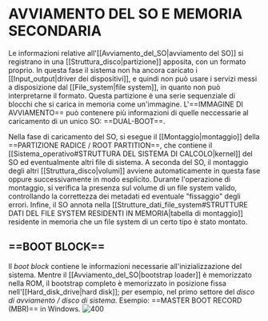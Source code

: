 # AVVIAMENTO DEL SO E MEMORIA SECONDARIA
Le informazioni relative all'[[Avviamento_del_SO|avviamento del SO]] si registrano in una [[Struttura_disco|partizione]] apposita, con un formato proprio. In questa fase il sistema non ha ancora caricato i [[Input_output|driver dei dispositivi]], e quindi non può usare i servizi messi a disposizione dal [[File_system|file system]], in quanto non può interpretarne il formato. Questa partizione è una serie sequenziale di blocchi che si carica in memoria come un'immagine. L'==IMMAGINE DI AVVIAMENTO== può contenere più informazioni di quelle neccessarie al caricamento di un unico SO: ==DUAL-BOOT==.

Nella fase di caricamento del SO, si esegue il [[Montaggio|montaggio]] della ==PARTIZIONE RADICE / ROOT PARTITION==, che contiene il [[Sistema_operativo#STRUTTURA DEL SISTEMA DI CALCOLO|kernel]] del SO ed eventualmente altri file di sistema. A seconda del SO, il montaggio degli altri [[Struttura_disco|volumi]] avviene automaticamente in questa fase oppure successivamente in modo esplicito.
Durante l'operazione di montaggio, si verifica la presenza sul volume di un file system valido, controllando la correttezza dei metadati ed eventuale "fissaggio" degli errori. Infine, il SO annota nella [[Strutture_dati_file_system#STRUTTURE DATI DEL FILE SYSTEM RESIDENTI IN MEMORIA|tabella di montaggio]] residente in memoria che un file system di un certo tipo è stato montato.

## ==BOOT BLOCK==
Il _boot block_ contiene le informazioni necessarie all'inizializzazione del sistema. Mentre il [[Avviamento_del_SO|bootstrap loader]] è memorizzato nella ROM, il bootstrap completo è memorizzato in posizione fissa nell'[[Hard_disk_drive|hard disk]]; per esempio, nel primo settore del _disco di avviamento / disco di sistema_.
Esempio: ==MASTER BOOT RECORD (MBR)== in Windows.
![400](mbr.png)